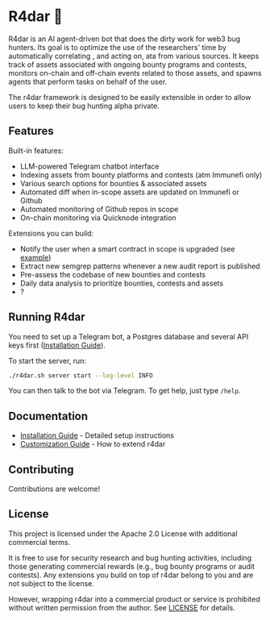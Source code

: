 # R4dar 🎯

R4dar is an AI agent-driven bot that does the dirty work for web3 bug hunters. Its goal is to optimize the use of the researchers' time by automatically correlating , and acting on, ata from various sources. It keeps track of assets associated with ongoing bounty programs and contests, monitors on-chain and off-chain events related to those assets, and spawns agents that perform tasks on behalf of the user.

The r4dar framework is designed to be easily extensible in order to allow users to keep their bug hunting alpha private.

## Features

Built-in features:

- LLM-powered Telegram chatbot interface
- Indexing assets from bounty platforms and contests (atm Immunefi only)
- Various search options for bounties & associated assets
- Automated diff when in-scope assets are updated on Immunefi or Github
- Automated monitoring of Github repos in scope
- On-chain monitoring via Quicknode integration

Extensions you can build:

- Notify the user when a smart contract in scope is upgraded (see [example](examples/proxy_contract_handler.py))
- Extract new semgrep patterns whenever a new audit report is published
- Pre-assess the codebase of new bounties and contests
- Daily data analysis to prioritize bounties, contests and assets
- ?

## Running R4dar

You need to set up a Telegram bot, a Postgres database and several API keys first ([Installation Guide](docs/installation.md)).

To start the server, run:

```bash
./r4dar.sh server start --log-level INFO
```

You can then talk to the bot via Telegram. To get help, just type `/help`.

## Documentation

- [Installation Guide](docs/installation.md) - Detailed setup instructions
- [Customization Guide](docs/customization.md) - How to extend r4dar

## Contributing

Contributions are welcome!

## License

This project is licensed under the Apache 2.0 License with additional commercial terms. 

It is free to use for security research and bug hunting activities, including those generating commercial rewards (e.g., bug bounty programs or audit contests). Any extensions you build on top of r4dar belong to you and are not subject to the license.

However, wrapping r4dar into a commercial product or service is prohibited without written permission from the author. See [LICENSE](LICENSE.txt) for details.
